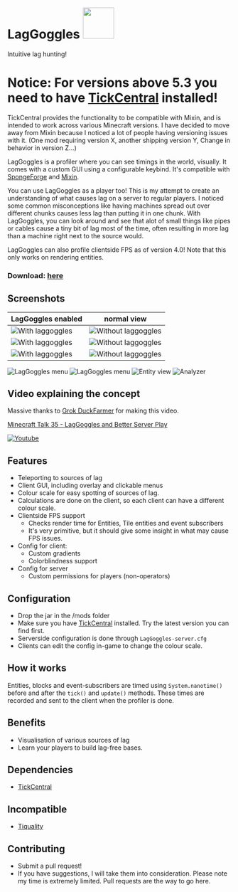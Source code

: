 # LagGoggles <img height="70" src="docs/logo.png">
Intuitive lag hunting!

# Notice: For versions above 5.3 you need to have [TickCentral](https://www.curseforge.com/minecraft/mc-mods/tickcentral/) installed!
TickCentral provides the functionality to be compatible with Mixin, and is intended to work across various Minecraft versions. I have decided to move away from Mixin because I noticed a lot of people having versioning issues with it. (One mod requiring version X, another shipping version Y, Change in behavior in version Z...)

LagGoggles is a profiler where you can see timings in the world, visually. It comes with a custom GUI using a configurable keybind. It's compatible with [SpongeForge](https://github.com/SpongePowered/SpongeForge) and [Mixin](https://github.com/SpongePowered/Mixin).

You can use LagGoggles as a player too! This is my attempt to create an understanding of what causes lag on a server to regular players.
I noticed some common misconceptions like having machines spread out over different chunks causes less lag than putting it in one chunk.
With LagGoggles, you can look around and see that alot of small things like pipes or cables cause a tiny bit of lag most of the time, often resulting in more lag than a machine right next to the source would.

LagGoggles can also profile clientside FPS as of version 4.0! Note that this only works on rendering entities.

### Download: [here](https://minecraft.curseforge.com/projects/laggoggles/files)

## Screenshots

| LagGoggles enabled | normal view |
| --- | --- |
| ![With laggoggles](docs/2-enabled.png "With laggoggles") | ![Without laggoggles](docs/2-disabled.png "Without laggoggles") |
| ![With laggoggles](docs/1-enabled.png "With laggoggles") | ![Without laggoggles](docs/1-disabled.png "Without laggoggles") |
| ![With laggoggles](docs/3-enabled.png "With laggoggles") | ![Without laggoggles](docs/3-disabled.png "Without laggoggles") |

![LagGoggles menu](docs/menu.png "LagGoggles menu")
![LagGoggles menu](docs/menu-5sec.png "LagGoggles menu")
![Entity view](docs/sheep.png "Entity view")
![Analyzer](docs/timingsmenu.png "Analyzer")

## Video explaining the concept
Massive thanks to [Grok DuckFarmer](https://www.youtube.com/channel/UCoKMLbTK35pzF8Lv_oj3KlA) for making this video.


[Minecraft Talk 35 - LagGoggles and Better Server Play](https://youtu.be/2ALrIvw1S4I)

[![Youtube](http://img.youtube.com/vi/2ALrIvw1S4I/0.jpg)](http://www.youtube.com/watch?v=2ALrIvw1S4I)

## Features
* Teleporting to sources of lag
* Client GUI, including overlay and clickable menus
* Colour scale for easy spotting of sources of lag.
* Calculations are done on the client, so each client can have a different colour scale.
* Clientside FPS support
   * Checks render time for Entities, Tile entities and event subscribers
   * It's very primitive, but it should give some insight in what may cause FPS issues.
* Config for client:
    * Custom gradients
    * Colorblindness support
* Config for server
    * Custom permissions for players (non-operators)

## Configuration
* Drop the jar in the /mods folder
* Make sure you have [TickCentral](https://www.curseforge.com/minecraft/mc-mods/tickcentral/) installed. Try the latest version you can find first.
* Serverside configuration is done through `LagGoggles-server.cfg`
* Clients can edit the config in-game to change the colour scale.

## How it works
Entities, blocks and event-subscribers are timed using `System.nanotime()` before and after the `tick()` and `update()` methods. These times are recorded and sent to the client when the profiler is done.

## Benefits
* Visualisation of various sources of lag
* Learn your players to build lag-free bases.

## Dependencies
 * [TickCentral](https://www.curseforge.com/minecraft/mc-mods/tickcentral)

## Incompatible
 * [Tiquality](https://www.curseforge.com/minecraft/mc-mods/tiquality)

## Contributing
 * Submit a pull request!
 * If you have suggestions, I will take them into consideration. Please note my time is extremely limited. Pull requests are the way to go here.